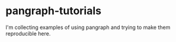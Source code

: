 # pangraph-tutorials
I'm collecting examples of using pangraph and trying to make them reproducible here.

